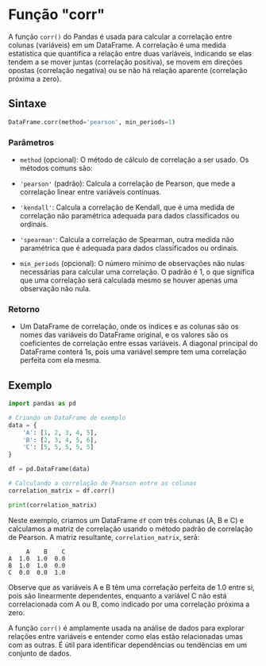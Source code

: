 # Função "corr"

A função `corr()` do Pandas é usada para calcular a correlação entre colunas (variáveis) em um DataFrame. A correlação é uma medida estatística que quantifica a relação entre duas variáveis, indicando se elas tendem a se mover juntas (correlação positiva), se movem em direções opostas (correlação negativa) ou se não há relação aparente (correlação próxima a zero).

## Sintaxe

```python
DataFrame.corr(method='pearson', min_periods=1)
```

### Parâmetros

- `method` (opcional): O método de cálculo de correlação a ser usado. Os métodos comuns são:

- `'pearson'` (padrão): Calcula a correlação de Pearson, que mede a correlação linear entre variáveis contínuas.
  
- `'kendall'`: Calcula a correlação de Kendall, que é uma medida de correlação não paramétrica adequada para dados classificados ou ordinais.

- `'spearman'`: Calcula a correlação de Spearman, outra medida não paramétrica que é adequada para dados classificados ou ordinais.

- `min_periods` (opcional): O número mínimo de observações não nulas necessárias para calcular uma correlação. O padrão é 1, o que significa que uma correlação será calculada mesmo se houver apenas uma observação não nula.

### Retorno

- Um DataFrame de correlação, onde os índices e as colunas são os nomes das variáveis do DataFrame original, e os valores são os coeficientes de correlação entre essas variáveis. A diagonal principal do DataFrame conterá 1s, pois uma variável sempre tem uma correlação perfeita com ela mesma.

## Exemplo

```python
import pandas as pd

# Criando um DataFrame de exemplo
data = {
    'A': [1, 2, 3, 4, 5],
    'B': [2, 3, 4, 5, 6],
    'C': [5, 5, 5, 5, 5]
}

df = pd.DataFrame(data)

# Calculando a correlação de Pearson entre as colunas
correlation_matrix = df.corr()

print(correlation_matrix)
```

Neste exemplo, criamos um DataFrame `df` com três colunas (A, B e C) e calculamos a matriz de correlação usando o método padrão de correlação de Pearson. A matriz resultante, `correlation_matrix`, será:

```
     A    B    C
A  1.0  1.0  0.0
B  1.0  1.0  0.0
C  0.0  0.0  1.0
```

Observe que as variáveis A e B têm uma correlação perfeita de 1.0 entre si, pois são linearmente dependentes, enquanto a variável C não está correlacionada com A ou B, como indicado por uma correlação próxima a zero.

A função `corr()` é amplamente usada na análise de dados para explorar relações entre variáveis e entender como elas estão relacionadas umas com as outras. É útil para identificar dependências ou tendências em um conjunto de dados.
